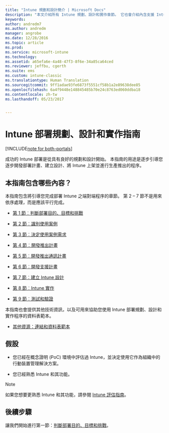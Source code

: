 ```yaml
---
title: "Intune 規劃和設計簡介 | Microsoft Docs"
description: "本文介紹所有 Intune 規劃、設計和實作章節。 它也會介紹內含支援 Intune 規劃、設計和實作之額外資源的附錄。"
keywords: 
author: andredm7
ms.author: andredm
manager: angrobe
ms.date: 12/28/2016
ms.topic: article
ms.prod: 
ms.service: microsoft-intune
ms.technology: 
ms.assetid: a65efa6e-4a48-47f3-8f6e-34a85ca64ced
ms.reviewer: jeffbu, cgerth
ms.suite: ems
ms.custom: intune-classic
ms.translationtype: Human Translation
ms.sourcegitcommit: 9ff1adae93fe6873f5551cf58b1a2e89638dee85
ms.openlocfilehash: 6a4f9448e148845485b70e24c8763ed060ddba18
ms.contentlocale: zh-tw
ms.lasthandoff: 05/23/2017


---
```


# <a name="intune-deployment-planning-design-and-implementation-guide"></a>Intune 部署規劃、設計和實作指南

[!INCLUDE[note for both-portals](../includes/note-for-both-portals.md)]

成功的 Intune 部署是從具有良好的規劃和設計開始。 本指南的用途是逐步引導您逐步開發部署計畫、建立設計、將 Intune 上架並進行生產推出的程序。

## <a name="whats-included-in-this-guide"></a>本指南包含哪些內容？

本指南包含將引導您完成部署 Intune 之端對端程序的章節。 第 2 – 7 節不是用來依序處理，而是應該平行完成。

-   [第 1 節︰判斷部署目的、目標和挑戰](section-1-determine-deployment-goals-objectives-challenges.md)

-   [第 2 節︰識別使用案例](section-2-identify-use-case-scenarios.md)

-   [第 3 節︰決定使用案例需求](section-3-determine-use-case-requirements.md)

-   [第 4 節︰開發推出計畫](section-4-develop-a-rollout-plan.md)

-   [第 5 節︰開發推出通訊計畫](section-5-develop-a-rollout-communication-plan.md)

-   [第 6 節︰開發支援計畫](section-6-develop-a-support-plan.md)

-   [第 7 節︰建立 Intune 設計](section-7-create-an-intune-design.md)

-   [第 8 節︰Intune 實作](section-8-onboarding-process.md)

-   [第 9 節︰測試和驗證](section-9-test-and-validation.md)

本指南也會提供其他技術資訊，以及可用來協助您使用 Intune 部署規劃、設計和實作程序的資料表範本。

-   [其他資源：連結和資料表範本](additional-resources.md)

## <a name="assumptions"></a>假設

-   您已經在概念證明 (PoC) 環境中評估過 Intune，並決定使用它作為組織中的行動裝置管理解決方案。

-   您已經熟悉 Intune 和其功能。

>[!NOTE]
> 如果您想要更熟悉 Intune 和其功能，請參閱 [Intune 評估指南](/intune-classic/understand-explore/sign-up-for-30-day-trial-microsoft-intune)。

## <a name="next-steps"></a>後續步驟

讓我們開始進行第一節：[判斷部署目的、目標和挑戰](section-1-determine-deployment-goals-objectives-challenges.md)。

